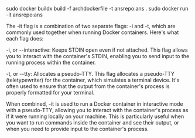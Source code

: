 sudo docker buildx build -f archdockerfile -t ansrepo:ans .
sudo docker run -it ansrepo:ans

The -it flag is a combination of two separate flags: -i and -t, which are
commonly used together when running Docker containers. Here's what each flag
does:

-i, or --interactive: Keeps STDIN open even if not attached. This flag allows
you to interact with the container's STDIN, enabling you to send input to the
running process within the container.

-t, or --tty: Allocates a pseudo-TTY. This flag allocates a pseudo-TTY
(teletypewriter) for the container, which simulates a terminal device. It's
often used to ensure that the output from the container's process is properly
formatted for your terminal.

When combined, -it is used to run a Docker container in interactive mode with a
pseudo-TTY, allowing you to interact with the container's process as if it were
running locally on your machine. This is particularly useful when you want to
run commands inside the container and see their output, or when you need to
provide input to the container's process.
